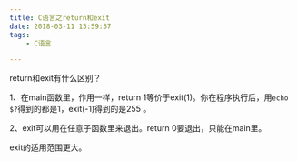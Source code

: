 ```yaml
---
title: C语言之return和exit
date: 2018-03-11 15:59:57
tags:
	- C语言

---
```




return和exit有什么区别？

1、在main函数里，作用一样，return 1等价于exit(1)。你在程序执行后，用`echo $?`得到的都是1，exit(-1)得到的是255 。

2、exit可以用在任意子函数里来退出。return 0要退出，只能在main里。

exit的适用范围更大。

